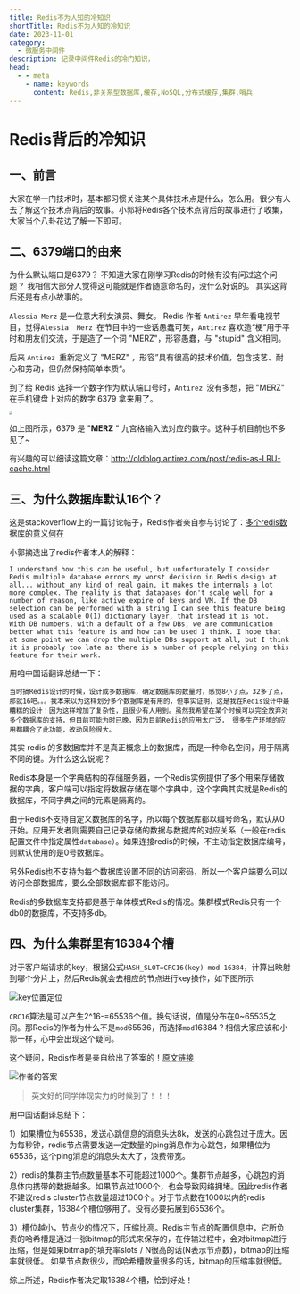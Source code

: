 ```yaml
---
title: Redis不为人知的冷知识
shortTitle: Redis不为人知的冷知识
date: 2023-11-01
category:
  - 微服务中间件
description: 记录中间件Redis的冷门知识，
head:
  - - meta
    - name: keywords
      content: Redis,非关系型数据库,缓存,NoSQL,分布式缓存,集群,哨兵
---
```


# Redis背后的冷知识


## 一、前言
大家在学一门技术时，基本都习惯关注某个具体技术点是什么，怎么用。很少有人去了解这个技术点背后的故事。小郭将Redis各个技术点背后的故事进行了收集，大家当个八卦花边了解一下即可。

## 二、6379端口的由来
为什么默认端口是6379？ 
不知道大家在刚学习Redis的时候有没有问过这个问题？ 我相信大部分人觉得这可能就是作者随意命名的，没什么好说的。  其实这背后还是有点小故事的。



`Alessia Merz` 是一位意大利女演员、舞女。 Redis 作者 `Antirez` 早年看电视节目，觉得`Alessia  Merz `在节目中的一些话愚蠢可笑，`Antirez` 喜欢造“梗”用于平时和朋友们交流，于是造了一个词 "MERZ"，形容愚蠢，与 "stupid" 含义相同。

后来 `Antirez `重新定义了 "MERZ" ，形容”具有很高的技术价值，包含技艺、耐心和劳动，但仍然保持简单本质“。

到了给 Redis 选择一个数字作为默认端口号时，`Antirez `没有多想，把 "MERZ" 在手机键盘上对应的数字 6379 拿来用了。

 

<img src="http://cdn.gydblog.com/images/middleware/redis-trivia-1.png"  style="zoom: 30%;margin:0 auto;display:block"/>

如上图所示，6379 是 "**MERZ** " 九宫格输入法对应的数字。这种手机目前也不多见了~


有兴趣的可以细读这篇文章：http://oldblog.antirez.com/post/redis-as-LRU-cache.html

## 三、为什么数据库默认16个？

这是stackoverflow上的一篇讨论帖子，Redis作者亲自参与讨论了：[多个redis数据库的意义何在](https://stackoverflow.com/questions/16221563/whats-the-point-of-multiple-redis-databases)

小郭摘选出了redis作者本人的解释：

```
I understand how this can be useful, but unfortunately I consider Redis multiple database errors my worst decision in Redis design at all... without any kind of real gain, it makes the internals a lot more complex. The reality is that databases don't scale well for a number of reason, like active expire of keys and VM. If the DB selection can be performed with a string I can see this feature being used as a scalable O(1) dictionary layer, that instead it is not.
With DB numbers, with a default of a few DBs, we are communication better what this feature is and how can be used I think. I hope that at some point we can drop the multiple DBs support at all, but I think it is probably too late as there is a number of people relying on this feature for their work.
```

用咱中国话翻译总结一下：

```
当时搞Redis设计的时候，设计成多数据库，确定数据库的数量时，感觉8小了点，32多了点，那就16吧。。。我本来以为这样划分多个数据库是有用的，但事实证明，这是我在Redis设计中最糟糕的设计！因为这样增加了复杂性，且很少有人用到。虽然我希望在某个时候可以完全放弃对多个数据库的支持，但目前可能为时已晚，因为目前Redis的应用太广泛， 很多生产环境的应用都耦合了此功能，改动风险很大。
```

其实 redis 的多数据库并不是真正概念上的数据库，而是一种命名空间，用于隔离不同的键。为什么这么说呢？

Redis本身是一个字典结构的存储服务器，一个Redis实例提供了多个用来存储数据的字典，客户端可以指定将数据存储在哪个字典中，这个字典其实就是Redis的数据库，不同字典之间的元素是隔离的。

由于Redis不支持自定义数据库的名字，所以每个数据库都以编号命名，默认从0开始。应用开发者则需要自己记录存储的数据与数据库的对应关系（一般在redis配置文件中指定属性`database`）。如果连接redis的时候，不主动指定数据库编号，则默认使用的是0号数据库。

另外Redis也不支持为每个数据库设置不同的访问密码，所以一个客户端要么可以访问全部数据库，要么全部数据库都不能访问。

Redis的多数据库支持都是基于单体模式Redis的情况。集群模式Redis只有一个db0的数据库，不支持多db。

## 四、为什么集群里有16384个槽

对于客户端请求的key，根据公式`HASH_SLOT=CRC16(key) mod 16384`，计算出映射到哪个分片上，然后Redis就会去相应的节点进行key操作，如下图所示

![key位置定位](http://cdn.gydblog.com/images/middleware/redis-trivial-2.jpg)

`CRC16`算法是可以产生2^16-=65536个值。换句话说，值是分布在0~65535之间。那Redis的作者为什么不是`mod`65536，而选择`mod`16384？相信大家应该和小郭一样，心中会出现这个疑问。

这个疑问，Redis作者是亲自给出了答案的！[原文链接](https://github.com/antirez/redis/issues/2576)

![作者的答案](http://cdn.gydblog.com/images/middleware/redis-trivial-3.jpg)

> 英文好的同学体现实力的时候到了！！！

用中国话翻译总结下：

1）如果槽位为65536，发送心跳信息的消息头达8k，发送的心跳包过于庞大。因为每秒钟，redis节点需要发送一定数量的ping消息作为心跳包，如果槽位为65536，这个ping消息的消息头太大了，浪费带宽。

2）redis的集群主节点数量基本不可能超过1000个。集群节点越多，心跳包的消息体内携带的数据越多。如果节点过1000个，也会导致网络拥堵。因此redis作者不建议redis cluster节点数量超过1000个。对于节点数在1000以内的redis cluster集群，16384个槽位够用了。没有必要拓展到65536个。

3）槽位越小，节点少的情况下，压缩比高。Redis主节点的配置信息中，它所负责的哈希槽是通过一张bitmap的形式来保存的，在传输过程中，会对bitmap进行压缩，但是如果bitmap的填充率slots / N很高的话(N表示节点数)，bitmap的压缩率就很低。
如果节点数很少，而哈希槽数量很多的话，bitmap的压缩率就很低。


   

综上所述，Redis作者决定取16384个槽，恰到好处！
